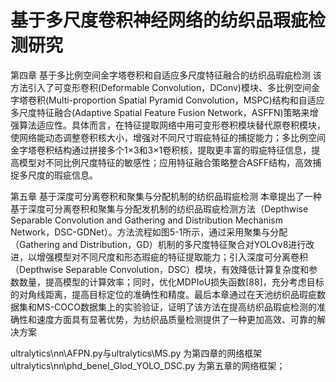 # 基于多尺度卷积神经网络的纺织品瑕疵检测研究

第四章 基于多比例空间金字塔卷积和自适应多尺度特征融合的纺织品瑕疵检测
该方法引入了可变形卷积(Deformable Convolution，DConv)模块、多比例空间金字塔卷积(Multi-proportion Spatial Pyramid Convolution，MSPC)结构和自适应多尺度特征融合(Adaptive Spatial Feature Fusion Network，ASFFN)策略来增强算法适应性。具体而言，在特征提取网络中用可变形卷积模块替代原卷积模块，使网络能动态调整卷积核大小，增强对不同尺寸瑕疵特征的捕捉能力；多比例空间金字塔卷积结构通过拼接多个1×3和3×1卷积核，提取更丰富的瑕疵特征信息，提高模型对不同比例尺度特征的敏感性；应用特征融合策略整合ASFF结构，高效捕捉多尺度的瑕疵信息。

第五章 基于深度可分离卷积和聚集与分配机制的纺织品瑕疵检测
本章提出了一种基于深度可分离卷积和聚集与分配发机制的纺织品瑕疵检测方法（Depthwise Separable Convolution and Gathering and Distribution Mechanism Network，DSC-GDNet）。方法流程如图5-1所示，通过采用聚集与分配（Gathering and Distribution，GD）机制的多尺度特征聚合对YOLOv8进行改进，以增强模型对不同尺度和形态瑕疵的特征提取能力；引入深度可分离卷积（Depthwise Separable Convolution，DSC）模块，有效降低计算复杂度和参数数量，提高模型的计算效率；同时，优化MDPIoU损失函数[88]，充分考虑目标的对角线距离，提高目标定位的准确性和精度。最后本章通过在天池纺织品瑕疵数据集和MS-COCO数据集上的实验验证，证明了该方法在提高纺织品瑕疵检测的准确性和速度方面具有显著优势，为纺织品质量检测提供了一种更加高效、可靠的解决方案


ultralytics\nn\AFPN.py与ultralytics\MS.py 为第四章的网络框架
ultralytics\nn\phd_benel_Glod_YOLO_DSC.py  为第五章的网络框架；
